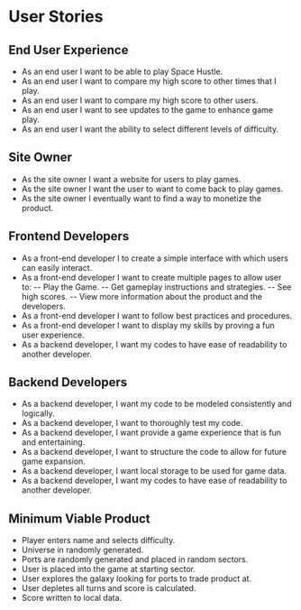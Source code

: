 # User Stories

## End User Experience
- As an end user I want to be able to play Space Hustle.
- As an end user I want to compare my high score to other times that I play.
- As an end user I want to compare my high score to other users.
- As an end user I want to see updates to the game to enhance game play.
- As an end user I want the ability to select different levels of difficulty.


## Site Owner
- As the site owner I want a website for users to play games.
- As the site owner I want the user to want to come back to play games.
- As the site owner I eventually want to find a way to monetize the product.

## Frontend Developers
- As a front-end developer I to create a simple interface with which users can easily interact.
- As a front-end developer I want to create multiple pages to allow user to:
    -- Play the Game.
    -- Get gameplay instructions and strategies.
    -- See high scores.
    -- View more information about the product and the developers.
- As a front-end developer I want to follow best practices and procedures.
- As a front-end developer I want to display my skills by proving a fun user experience.
- As a backend developer, I want my codes to have ease of readability to another developer.

## Backend Developers
- As a backend developer, I want my code to be modeled consistently and logically.
- As a backend developer, I want to thoroughly test my code.
- As a backend developer, I want provide a game experience that is fun and entertaining.
- As a backend developer, I want to structure the code to allow for future game expansion.
- As a backend developer, I want local storage to be used for game data.
- As a backend developer, I want my codes to have ease of readability to another developer.

## Minimum Viable Product
- Player enters name and selects difficulty.
- Universe in randomly generated.
- Ports are randomly generated and placed in random sectors.
- User is placed into the game at starting sector.
- User explores the galaxy looking for ports to trade product at.
- User depletes all turns and score is calculated.
- Score written to local data.
